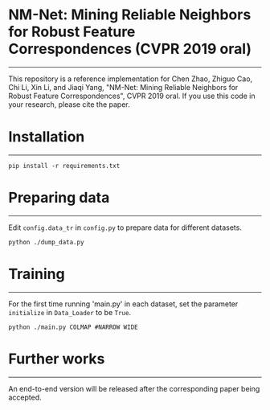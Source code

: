 # NM-Net: Mining Reliable Neighbors for Robust Feature Correspondences (CVPR 2019 oral)
***

This repository is a reference implementation for Chen Zhao, Zhiguo Cao, Chi Li, Xin Li, and Jiaqi Yang, "NM-Net: Mining Reliable Neighbors for Robust Feature Correspondences", CVPR 2019 oral. If you use this code in your research, please cite the paper.


# Installation

***
```
pip install -r requirements.txt
```

# Preparing data
***
Edit `config.data_tr` in `config.py` to prepare data for different datasets.

```
python ./dump_data.py
```
# Training
***
For the first time running 'main.py' in each dataset, set the parameter `initialize` in `Data_Loader` to be `True`.

```
python ./main.py COLMAP #NARROW WIDE
```
# Further works
***
An end-to-end version will be released after the corresponding paper being accepted.
